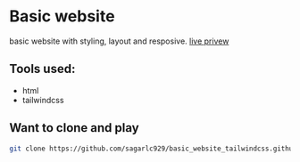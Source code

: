 # Basic website 
basic website with styling, layout and resposive.
[live privew](https://sagarlc929.github.io/basic_website_tailwindcss.github.io/)

## Tools used:
- html
- tailwindcss
## Want to clone and play
  ```bash
  git clone https://github.com/sagarlc929/basic_website_tailwindcss.github.io.git
  ```
